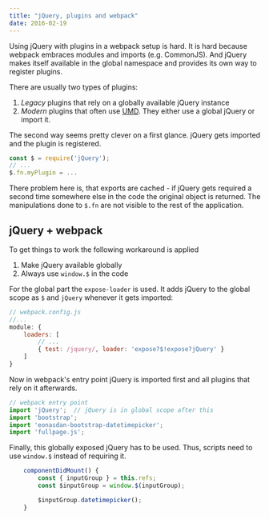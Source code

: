 ```yaml
---
title: "jQuery, plugins and webpack"
date: 2016-02-19
---
```


Using jQuery with plugins in a webpack setup is hard. It is hard because webpack embraces modules and imports (e.g. CommonJS). And jQuery makes itself available in the global namespace and provides its own way to register plugins.

There are usually two types of plugins:

1. _Legacy_ plugins that rely on a globally available jQuery instance
2. _Modern_ plugins that often use [UMD](https://github.com/umdjs/umd). They either use a global jQuery or import it.

The second way seems pretty clever on a first glance. jQuery gets imported and the plugin is registered.

```javascript
const $ = require('jQuery');
// ...
$.fn.myPlugin = ...
```

There problem here is, that exports are cached - if jQuery gets required a second time somewhere else in the code the original object is returned. The manipulations done to `$.fn` are not visible to the rest of the application.

## jQuery + webpack

To get things to work the following workaround is applied

1. Make jQuery available globally
2. Always use `window.$` in the code

For the global part the `expose-loader` is used. It adds jQuery to the global scope as `$` and `jQuery` whenever it gets imported:

```javascript
// webpack.config.js
//...
module: {
    loaders: [
        // ...
        { test: /jquery/, loader: 'expose?$!expose?jQuery' }
    ]
}
```

Now in webpack's entry point jQuery is imported first and all plugins that rely on it afterwards.

```javascript
// webpack entry point
import 'jQuery';  // jQuery is in global scope after this
import 'bootstrap';
import 'eonasdan-bootstrap-datetimepicker';
import 'fullpage.js';
```

Finally, this globally exposed jQuery has to be used. Thus, scripts need to use `window.$` instead of requiring it.

```javascript
    componentDidMount() {
        const { inputGroup } = this.refs;
        const $inputGroup = window.$(inputGroup);

        $inputGroup.datetimepicker();
    }
```